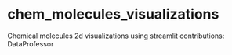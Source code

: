 # chem_molecules_visualizations
Chemical molecules 2d visualizations using streamlit
contributions: DataProfessor
